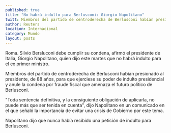 ```yaml
---
published: true
title: "No habrá indulto para Berlusconi: Giorgio Napolitano"
twitt: Miembros del partido de centroderecha de Berlusconi habían presionado al presidente para que ejerciese su poder de indulto presidencial y anule la condena por fraude fiscal al ex primer ministro de Italia.
author: Reuters
location: Internacional
category: Mundo
layout: posts
---
```


Roma. Silvio Bersluconi debe cumplir su condena, afirmó el presidente de Italia, Giorgio Napolitano, quien dijo este martes que no habrá indulto para el ex primer ministro.

Miembros del partido de centroderecha de Berlusconi habían presionado al presidente, de 88 años, para que ejerciese su poder de indulto presidencial y anule la condena por fraude fiscal que amenaza el futuro político de Berlusconi.

"Toda sentencia definitiva, y la consiguiente obligación de aplicarla, no puede más que ser tenida en cuenta", dijo Napolitano en un comunicado en el que señaló la importancia de evitar una crisis de Gobierno por este tema.

Napolitano dijo que nunca había recibido una petición de indulto para Berlusconi.
